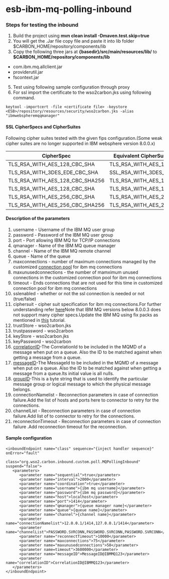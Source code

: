 # esb-ibm-mq-polling-inbound

### Steps for testing the inbound

1. Build the project using <b>mvn clean install -Dmaven.test.skip=true</b><br>
2. You will get the .Jar file copy file and paste it into lib folder $CARBON_HOME/repository/components/lib
3. Copy the following three jars at <b>{basedir}/src/main/resources/lib/</b>  to <b>$CARBON_HOME/repository/components/lib</b>

* com.ibm.mq.allclient.jar
* providerutil.jar
* fscontext.jar

5. Test using following sample configuration through proxy
6. For ssl import the certificate to the wso2carbon.jks using following command.
```
keytool -importcert -file <certificate file> -keystore <ESB>/repository/resources/security/wso2carbon.jks -alias "ibmwebspheremqqmanager"
```
#### SSL CipherSpecs and CipherSuites

Following cipher suites tested with the given fips configuration.(Some weak cipher suites are no longer supported in IBM websphere version 8.0.0.x)

CipherSpec  | Equivalent CipherSuite (Oracle JRE)|FipsRequired
------------- | ------------- | ------------- 
TLS_RSA_WITH_AES_128_CBC_SHA  | TLS_RSA_WITH_AES_128_CBC_SHA | False
TLS_RSA_WITH_3DES_EDE_CBC_SHA  | SSL_RSA_WITH_3DES_EDE_CBC_SHA |False
TLS_RSA_WITH_AES_128_CBC_SHA256  | TLS_RSA_WITH_AES_128_CBC_SHA256 |False
TLS_RSA_WITH_AES_128_CBC_SHA  | TLS_RSA_WITH_AES_128_CBC_SHA |False
TLS_RSA_WITH_AES_256_CBC_SHA   | TLS_RSA_WITH_AES_256_CBC_SHA |False
TLS_RSA_WITH_AES_256_CBC_SHA256  | TLS_RSA_WITH_AES_256_CBC_SHA256 |False

#### Description of the parameters

1. username - Username of the IBM MQ user group
2. password - Password of the IBM MQ user group
3. port - Port allowing IBM MQ for TCP/IP connections
4. qmanager - Name of the IBM MQ queue manager
5. channel - Name of the IBM MQ remote channel
6. queue - Name of the queue
7. maxconnections - number of maximum connections managed by the customized [connection pool](https://www.ibm.com/support/knowledgecenter/en/SSFKSJ_7.5.0/com.ibm.mq.dev.doc/q031110_.htm) for ibm mq connections 
8. maxunusedconnections - the number of mamximum unused connections in the customized connection pool for ibm mq connections
9. timeout - Ends connections that are not used for this time in customized connection pool for ibm mq connections
10. sslenabled - whether or not the ssl connection is needed or not (true/false)
11. ciphersuit - cipher suit specification for ibm mq connections.For further understanding refer [here](https://www.ibm.com/support/knowledgecenter/en/SSFKSJ_7.5.0/com.ibm.mq.dev.doc/q031290_.htm)Note that IBM MQ versions below 8.0.0.3 does not support many cipher specs.Update the IBM MQ using fix packs as mentioned in [this](http://www-01.ibm.com/support/docview.wss?uid=swg27006037) tutorial. 
12. trustStore - wso2carbon.jks
13. trustpassword - wso2carbon
14. keyStore - wso2carbon.jks
15. keyPassword - wso2carbon
16. [correlationID](https://www.ibm.com/support/knowledgecenter/en/SSFKSJ_7.5.0/com.ibm.mq.dev.doc/q033280_.htm#q033280___s1)-The CorrelationId to be included in the MQMD of a message when put on a queue. Also the ID to be matched against when getting a message from a queue.
17. [messageID](https://www.ibm.com/support/knowledgecenter/en/SSFKSJ_7.5.0/com.ibm.mq.dev.doc/q033280_.htm#q033280___s1)-The MessageId to be included in the MQMD of a message when put on a queue. Also the ID to be matched against when getting a message from a queue.Its initial value is all nulls.
18. [groupID](https://www.ibm.com/support/knowledgecenter/en/SSFKSJ_7.5.0/com.ibm.mq.dev.doc/q033280_.htm#q033280___s1)-This is a byte string that is used to identify the particular message group or logical message to which the physical message belongs.
19. connectionNamelist - Reconnection parameters in case of connection failure.Add the list of hosts and ports here to connector to retry for the connections.
20. channelList - Reconnection parameters in case of connection failure.Add list of to connector to retry for the connections.
21. reconnectionTimeout - Reconnection parameters in case of connection failure .Add reconnection timeout for the reconnection.

#### Sample configuration
```
<inboundEndpoint name="class" sequence="{inject handler sequence}" onError="fault"
                            class="org.wso2.carbon.inbound.custom.poll.MQPollingInbound" suspend="false">
   <parameters>
      <parameter name="sequential">true</parameter>
      <parameter name="interval">2000</parameter>
      <parameter name="coordination">true</parameter>
      <parameter name="username">{ibm mq username}</parameter>
      <parameter name="password">{ibm mq password}</parameter>
      <parameter name="host">localhost</parameter>
      <parameter name="port">1414</parameter>
      <parameter name="qmanager">{queue manager name}</parameter>
      <parameter name="queue">{queue name}</parameter>
      <parameter name="channel">{channel name}</parameter>
      <parameter name="connectionNamelist">12.0.0.1/1414,127.0.0.1/1414</parameter>
      <parameter name="channelList">PASSWORD.SVRCONN,PASSWORD.SVRCONN,PASSWORD.SVRCONN</parameter>
      <parameter name="reconnectTimeout">10000</parameter>
      <parameter name="maxconnections">75</parameter>
      <parameter name="maxunusedconnections">50</parameter>
      <parameter name=timeout">3600000</parameter>
      <parameter name="messageID">MessageID@IBMMQ123</parameter>
      <parameter name="correlationID">CorrelationID@IBMMQ123</parameter>
   </parameters>
</inboundEndpoint>

```